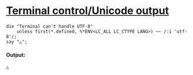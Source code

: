 [1]: http://rosettacode.org/wiki/Terminal_control/Unicode_output

# [Terminal control/Unicode output][1]

```perl6
die "Terminal can't handle UTF-8"
    unless first(*.defined, %*ENV<LC_ALL LC_CTYPE LANG>) ~~ /:i 'utf-8'/;
say "△";
```

#### Output:
```
△
```